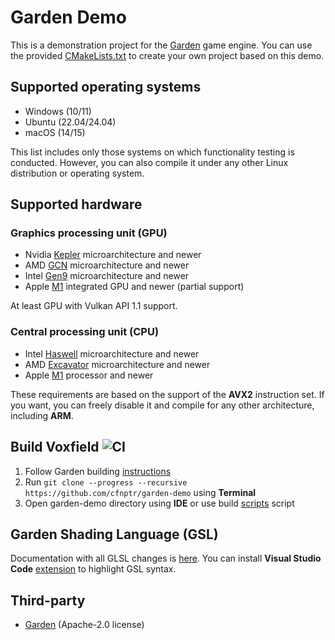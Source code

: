 # Garden Demo

This is a demonstration project for the [Garden](https://github.com/cfnptr/garden) game engine. You can 
use the provided [CMakeLists.txt](/CMakeLists.txt) to create your own project based on this demo.

## Supported operating systems

* Windows (10/11)
* Ubuntu (22.04/24.04)
* macOS (14/15)

This list includes only those systems on which functionality testing is conducted.
However, you can also compile it under any other Linux distribution or operating system.

## Supported hardware

### Graphics processing unit (GPU)

* Nvidia [Kepler](https://en.wikipedia.org/wiki/Kepler_(microarchitecture)) microarchitecture and newer
* AMD [GCN](https://en.wikipedia.org/wiki/Graphics_Core_Next) microarchitecture and newer
* Intel [Gen9](https://en.wikichip.org/wiki/intel/microarchitectures/gen9) microarchitecture and newer
* Apple [M1](https://en.wikipedia.org/wiki/Apple_M1) integrated GPU and newer (partial support)

At least GPU with Vulkan API 1.1 support.

### Central processing unit (CPU)

* Intel [Haswell](https://en.wikipedia.org/wiki/Haswell_(microarchitecture)) microarchitecture and newer
* AMD [Excavator](https://en.wikipedia.org/wiki/Excavator_(microarchitecture)) microarchitecture and newer
* Apple [M1](https://en.wikipedia.org/wiki/Apple_M1) processor and newer

These requirements are based on the support of the **AVX2** instruction set.
If you want, you can freely disable it and compile for any other architecture, including **ARM**.

## Build Voxfield ![CI](https://github.com/cfnptr/voxfield/actions/workflows/cmake.yml/badge.svg)

1. Follow Garden building [instructions](https://github.com/cfnptr/garden/blob/main/BUILDING.md)
2. Run ```git clone --progress --recursive https://github.com/cfnptr/garden-demo``` using **Terminal**
3. Open garden-demo directory using **IDE** or use build [scripts](scripts/) script

## Garden Shading Language (GSL)

Documentation with all GLSL changes is [here](https://github.com/cfnptr/garden/blob/main/docs/GSL.md).
You can install **Visual Studio Code** [extension](https://marketplace.visualstudio.com/items?itemName=cfnptr.gsl-linter) to highlight GSL syntax.

## Third-party

* [Garden](https://github.com/cfnptr/garden) (Apache-2.0 license)